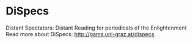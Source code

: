 # DiSpecs
Distant Spectators: Distant Reading for periodicals of the Enlightenment 
<br/>Read more about DiSpecs: http://gams.uni-graz.at/dispecs
